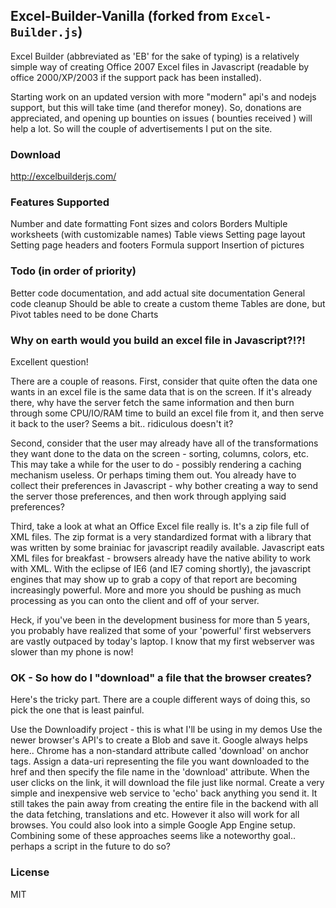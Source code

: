 ## Excel-Builder-Vanilla (forked from `Excel-Builder.js`)

Excel Builder (abbreviated as 'EB' for the sake of typing) is a relatively simple way of creating Office 2007 Excel files in Javascript (readable by office 2000/XP/2003 if the support pack has been installed).

Starting work on an updated version with more "modern" api's and nodejs support, but this will take time (and therefor money). So, donations are appreciated, and opening up bounties on issues ( bounties received ) will help a lot. So will the couple of advertisements I put on the site.

### Download

http://excelbuilderjs.com/

### Features Supported

Number and date formatting
Font sizes and colors
Borders
Multiple worksheets (with customizable names)
Table views
Setting page layout
Setting page headers and footers
Formula support
Insertion of pictures

### Todo (in order of priority)

Better code documentation, and add actual site documentation
General code cleanup
Should be able to create a custom theme
Tables are done, but Pivot tables need to be done
Charts

### Why on earth would you build an excel file in Javascript?!?!

Excellent question!

There are a couple of reasons. First, consider that quite often the data one wants in an excel file is the same data that is on the screen. If it's already there, why have the server fetch the same information and then burn through some CPU/IO/RAM time to build an excel file from it, and then serve it back to the user? Seems a bit.. ridiculous doesn't it?

Second, consider that the user may already have all of the transformations they want done to the data on the screen - sorting, columns, colors, etc. This may take a while for the user to do - possibly rendering a caching mechanism useless. Or perhaps timing them out. You already have to collect their preferences in Javascript - why bother creating a way to send the server those preferences, and then work through applying said preferences?

Third, take a look at what an Office Excel file really is. It's a zip file full of XML files. The zip format is a very standardized format with a library that was written by some brainiac for javascript readily available. Javascript eats XML files for breakfast - browsers already have the native ability to work with XML. With the eclipse of IE6 (and IE7 coming shortly), the javascript engines that may show up to grab a copy of that report are becoming increasingly powerful. More and more you should be pushing as much processing as you can onto the client and off of your server.

Heck, if you've been in the development business for more than 5 years, you probably have realized that some of your 'powerful' first webservers are vastly outpaced by today's laptop. I know that my first webserver was slower than my phone is now!

### OK - So how do I "download" a file that the browser creates?

Here's the tricky part. There are a couple different ways of doing this, so pick the one that is least painful.

Use the Downloadify project - this is what I'll be using in my demos
Use the newer browser's API's to create a Blob and save it. Google always helps here..
Chrome has a non-standard attribute called 'download' on anchor tags. Assign a data-uri representing the file you want downloaded to the href and then specify the file name in the 'download' attribute. When the user clicks on the link, it will download the file just like normal.
Create a very simple and inexpensive web service to 'echo' back anything you send it. It still takes the pain away from creating the entire file in the backend with all the data fetching, translations and etc. However it also will work for all browses. You could also look into a simple Google App Engine setup.
Combining some of these approaches seems like a noteworthy goal.. perhaps a script in the future to do so?

### License

MIT
